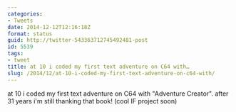 ```yaml
---
categories:
- Tweets
date: 2014-12-12T12:16:18Z
format: status
guid: http://twitter-543363712745492481-post
id: 5539
tags:
- tweet
title: at 10 i coded my first text adventure on C64 with…
slug: /2014/12/at-10-i-coded-my-first-text-adventure-on-c64-with/
---
```


at 10 i coded my first text adventure on C64 with "Adventure Creator". after 31 years i'm still thanking that book! (cool IF project soon)